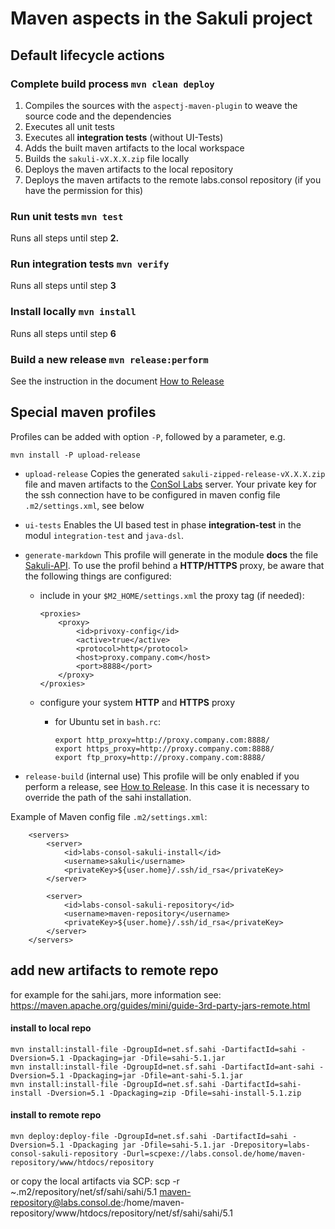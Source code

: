 # Maven aspects in the Sakuli project

## Default lifecycle actions
### Complete build process `mvn clean deploy`
 1. Compiles the sources with the `aspectj-maven-plugin` to weave the source code and the dependencies
 2. Executes all unit tests
 3. Executes all **integration tests** (without UI-Tests)
 4. Adds the built maven artifacts to the local workspace
 5. Builds the `sakuli-vX.X.X.zip` file locally
 6. Deploys the maven artifacts to the local repository
 7. Deploys the maven artifacts to the remote labs.consol repository (if you have the permission for this)

### Run unit tests `mvn test`
 Runs all steps until step **2.**

### Run integration tests `mvn verify`
 Runs all steps until step **3**

### Install locally `mvn install`
 Runs all steps until step **6**

### Build a new release `mvn release:perform`
 See the instruction in the document [How to Release](how-to-release.md)

## Special maven profiles
Profiles can be added with option `-P`, followed by a parameter, e.g.

	mvn install -P upload-release

* `upload-release` Copies the generated `sakuli-zipped-release-vX.X.X.zip` file and maven artifacts to the [ConSol Labs](http://labs.consol.de/sakuli/) server. Your private key for the ssh connection have to be configured in maven config file `.m2/settings.xml`, see below
* `ui-tests` Enables the UI based test in phase **integration-test** in the modul `integration-test` and `java-dsl`.
* `generate-markdown` This profile will generate in the module **docs** the file [Sakuli-API](../sakuli-api.md).
   To use the profil behind a **HTTP/HTTPS** proxy, be aware that the following things are configured:
    * include in your `$M2_HOME/settings.xml` the proxy tag (if needed):
      ```
      <proxies>
          <proxy>
              <id>privoxy-config</id>
              <active>true</active>
              <protocol>http</protocol>
              <host>proxy.company.com</host>
              <port>8888</port>
          </proxy>
      </proxies>
      ```

    * configure your system **HTTP** and **HTTPS** proxy
        * for Ubuntu set in `bash.rc`:
          ```
          export http_proxy=http://proxy.company.com:8888/
          export https_proxy=http://proxy.company.com:8888/
          export ftp_proxy=http://proxy.company.com:8888/
          ```

* `release-build` (internal use)
 This profile will be only enabled if you perform a release, see [How to Release](how-to-release.md). In this case it is necessary to override the path of the sahi installation.

Example of Maven config file `.m2/settings.xml`:

  ```
      <servers>
          <server>
              <id>labs-consol-sakuli-install</id>
              <username>sakuli</username>
              <privateKey>${user.home}/.ssh/id_rsa</privateKey>
          </server>

          <server>
              <id>labs-consol-sakuli-repository</id>
              <username>maven-repository</username>
              <privateKey>${user.home}/.ssh/id_rsa</privateKey>
          </server>
      </servers>

  ```

## add new artifacts to remote repo
for example for the sahi.jars, more information see: https://maven.apache.org/guides/mini/guide-3rd-party-jars-remote.html

#### install to local repo
    mvn install:install-file -DgroupId=net.sf.sahi -DartifactId=sahi -Dversion=5.1 -Dpackaging=jar -Dfile=sahi-5.1.jar
    mvn install:install-file -DgroupId=net.sf.sahi -DartifactId=ant-sahi -Dversion=5.1 -Dpackaging=jar -Dfile=ant-sahi-5.1.jar
    mvn install:install-file -DgroupId=net.sf.sahi -DartifactId=sahi-install -Dversion=5.1 -Dpackaging=zip -Dfile=sahi-install-5.1.zip

#### install to remote repo
    mvn deploy:deploy-file -DgroupId=net.sf.sahi -DartifactId=sahi -Dversion=5.1 -Dpackaging jar -Dfile=sahi-5.1.jar -Drepository=labs-consol-sakuli-repository -Durl=scpexe://labs.consol.de/home/maven-repository/www/htdocs/repository
    
or copy the local artifacts via SCP:
    scp -r ~.m2/repository/net/sf/sahi/sahi/5.1  maven-repository@labs.consol.de:/home/maven-repository/www/htdocs/repository/net/sf/sahi/sahi/5.1